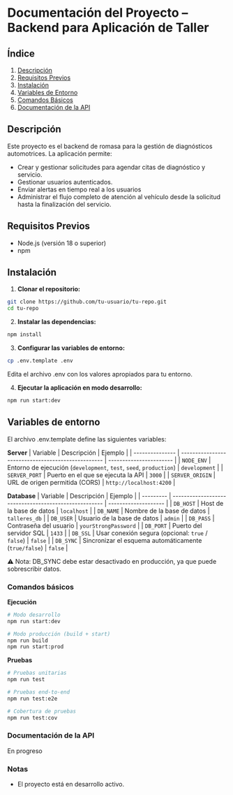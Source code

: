 # Documentación del Proyecto – Backend para Aplicación de Taller

## Índice

1. [Descripción](#descripción)
2. [Requisitos Previos](#requisitos-previos)
3. [Instalación](#instalación)
4. [Variables de Entorno](#variables-de-entorno)
5. [Comandos Básicos](#comandos-básicos)
6. [Documentación de la API](#documentación-de-la-api)

## Descripción

Este proyecto es el backend de romasa para la gestión de diagnósticos automotrices. La aplicación permite:

- Crear y gestionar solicitudes para agendar citas de diagnóstico y servicio.
- Gestionar usuarios autenticados.
- Enviar alertas en tiempo real a los usuarios
- Administrar el flujo completo de atención al vehículo desde la solicitud hasta la finalización del servicio.

## Requisitos Previos

- Node.js (versión 18 o superior)
- npm

## Instalación

1. **Clonar el repositorio:**

```bash
git clone https://github.com/tu-usuario/tu-repo.git
cd tu-repo
```

2. **Instalar las dependencias:**

```bash
npm install
```

3. **Configurar las variables de entorno:**

```bash
cp .env.template .env
```

Edita el archivo .env con los valores apropiados para tu entorno.

4. **Ejecutar la aplicación en modo desarrollo:**

```bash
npm run start:dev
```

## Variables de entorno

El archivo .env.template define las siguientes variables:

**Server**
| Variable | Descripción | Ejemplo |
| --------------- | -------------------------------------------------- | ----------------------- |
| `NODE_ENV` | Entorno de ejecución (`development`, `test`, `seed`, `production`) | `development` |
| `SERVER_PORT` | Puerto en el que se ejecuta la API | `3000` |
| `SERVER_ORIGIN` | URL de origen permitida (CORS) | `http://localhost:4200` |

**Database**
| Variable | Descripción | Ejemplo |
| --------- | ----------------------------------------------------- | -------------------- |
| `DB_HOST` | Host de la base de datos | `localhost` |
| `DB_NAME` | Nombre de la base de datos | `talleres_db` |
| `DB_USER` | Usuario de la base de datos | `admin` |
| `DB_PASS` | Contraseña del usuario | `yourStrongPassword` |
| `DB_PORT` | Puerto del servidor SQL | `1433` |
| `DB_SSL` | Usar conexión segura (opcional: `true` / `false`) | `false` |
| `DB_SYNC` | Sincronizar el esquema automáticamente (`true/false`) | `false` |

⚠️ Nota: DB_SYNC debe estar desactivado en producción, ya que puede sobrescribir datos.

### Comandos básicos

**Ejecución**

```bash
# Modo desarrollo
npm run start:dev

# Modo producción (build + start)
npm run build
npm run start:prod
```

**Pruebas**

```bash
# Pruebas unitarias
npm run test

# Pruebas end-to-end
npm run test:e2e

# Cobertura de pruebas
npm run test:cov
```

### Documentación de la API

En progreso

### Notas

- El proyecto está en desarrollo activo.

<!-- # Generar migración
npm run migration:generate src/migrations/CreateUsersTable

# Ejecutar migración
npm run migration:run

# Revertir última migración
npm run migration:revert -->

<!--
#BUGS
#fix service-operations -> inventory to return array instead of string
#fix vehicle inventory must be optional
 -->
